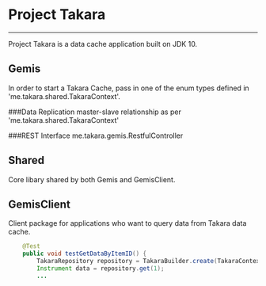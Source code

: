 # Project Takara
- - - - 

Project Takara is a data cache application built on JDK 10.

## Gemis ##

In order to start a Takara Cache, pass in one of the enum types defined in 'me.takara.shared.TakaraContext'.

###Data Replication 
master-slave relationship as per 'me.takara.shared.TakaraContext'
    
###REST Interface
me.takara.gemis.RestfulController

## Shared ## 
Core libary shared by both Gemis and GemisClient. 

## GemisClient ##

Client package for applications who want to query data from Takara data cache.  

```java
    @Test
    public void testGetDataByItemID() {
        TakaraRepository repository = TakaraBuilder.create(TakaraContext.BOND_MASTER_LOCAL);
        Instrument data = repository.get(1);
        ...
    

